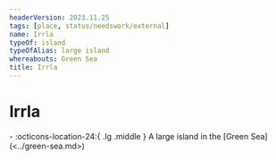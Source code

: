 ```yaml
---
headerVersion: 2023.11.25
tags: [place, status/needswork/external]
name: Irrla
typeOf: island
typeOfAlias: large island
whereabouts: Green Sea
title: Irrla
---
```

# Irrla
<div class="grid cards ext-narrow-margin ext-one-column" markdown>
-    :octicons-location-24:{ .lg .middle } A large island in the [Green Sea](<../green-sea.md>)  
</div>




